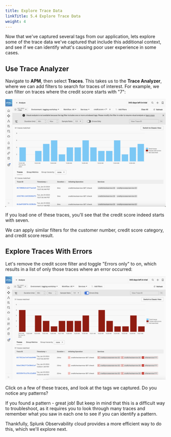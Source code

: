 ```yaml
---
title: Explore Trace Data
linkTitle: 5.4 Explore Trace Data
weight: 4
---
```


Now that we've captured several tags from our application, lets explore some of the trace data we've captured that include this additional context, and see if we can identify what's causing poor user experience in some cases. 

## Use Trace Analyzer

Navigate to **APM**, then select **Traces**.  This takes us to the **Trace Analyzer**, where we can add filters to search for traces of interest. For example, we can filter on traces where the credit score starts with "7": 

![Credit Check Starts with Seven](images/credit_score_starts_with_seven.png)

If you load one of these traces, you'll see that the credit score indeed starts with seven. 

We can apply similar filters for the customer number, credit score category, and credit score result. 

## Explore Traces With Errors

Let's remove the credit score filter and toggle "Errors only" to on, which results in a list of only those traces where an error occurred: 

![Traces with Errors Only](images/traces_errors_only.png)

Click on a few of these traces, and look at the tags we captured. Do you notice any patterns? 

If you found a pattern - great job!  But keep in mind that this is a difficult way to troubleshoot, as it requires you to look through many traces and remember what you saw in each one to see if you can identify a pattern. 

Thankfully, Splunk Observability cloud provides a more efficient way to do this, which we'll explore next.  